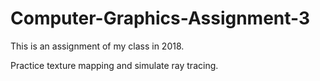 # Computer-Graphics-Assignment-3
This is an assignment of my class in 2018.


Practice texture mapping and simulate ray tracing.
